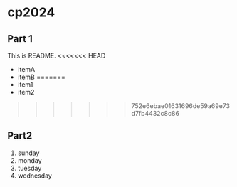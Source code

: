 # cp2024
## Part 1
This is README.
<<<<<<< HEAD
- itemA
- itemB
=======
- item1
- item2
>>>>>>> 752e6ebae01631696de59a69e73d7fb4432c8c86

## Part2
1. sunday
1. monday
1. tuesday
1. wednesday
